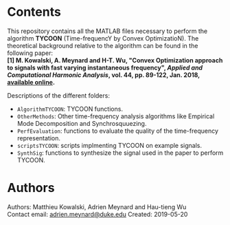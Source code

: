 # Contents
This repository contains all the MATLAB files necessary to perform the algorithm **TYCOON** (Time-frequencY by Convex OptimizatioN). The theoretical background relative to the algorithm can be found in the following paper:  
**[1] M. Kowalski, A. Meynard and H-T. Wu, "Convex Optimization approach to signals with fast varying instantaneous frequency", *Applied and Computational Harmonic Analysis*, vol. 44, pp. 89-122, Jan. 2018, [available online](https://hal.archives-ouvertes.fr/hal-01199615).**

Descriptions of the different folders:
- `AlgorithmTYCOON`: TYCOON functions.
- `OtherMethods`: Other time-frequency analysis algorithms like Empirical Mode Decomposition and Synchrosquuezing.
- `PerfEvaluation`: functions to evaluate the quality of the time-frequency representation.
- `scriptsTYCOON`: scripts implmenting TYCOON on example signals.
- `SynthSig`: functions to synthesize the signal used in the paper to perform TYCOON.

# Authors
Authors: Matthieu Kowalski, Adrien Meynard and Hau-tieng Wu  
Contact email: adrien.meynard@duke.edu
Created: 2019-05-20
